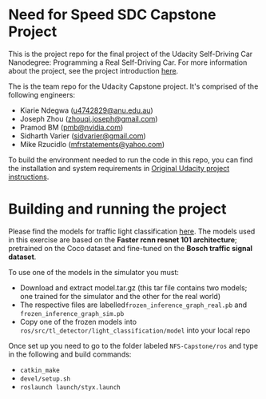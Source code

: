 # Need for Speed SDC Capstone Project
This is the project repo for the final project of the Udacity Self-Driving Car Nanodegree: Programming a Real Self-Driving Car. For more information about the project, see the project introduction [here](https://classroom.udacity.com/nanodegrees/nd013/parts/6047fe34-d93c-4f50-8336-b70ef10cb4b2/modules/e1a23b06-329a-4684-a717-ad476f0d8dff/lessons/462c933d-9f24-42d3-8bdc-a08a5fc866e4/concepts/5ab4b122-83e6-436d-850f-9f4d26627fd9).

The is the team repo for the Udacity Capstone project. It's comprised of the following engineers:
* Kiarie Ndegwa (u4742829@anu.edu.au) 
* Joseph Zhou (zhouqi.joseph@gmail.com)
* Pramod BM (pmb@nvidia.com)
* Sidharth Varier (sidvarier@gmail.com)
* Mike Rzucidlo (mfrstatements@yahoo.com)

To build the environment needed to run the code in this repo, you can find the installation and system requirements in [Original Udacity project instructions](https://github.com/udacity/CarND-Capstone).

# Building and running the project
Please find the models for traffic light classification [here](https://drive.google.com/open?id=1_Tth59EMFbogki_6tEUdMxMvloUF__Vz).
The models used in this exercise are based on the **Faster rcnn resnet 101 architecture**; pretrained on the Coco dataset and fine-tuned on the **Bosch traffic signal dataset**. 

To use one of the models in the simulator you must:
* Download and extract model.tar.gz (this tar file contains two models; one trained for the simulator and the other for the real world)
* The respective files are labelled```frozen_inference_graph_real.pb``` and ```frozen_inference_graph_sim.pb```
* Copy one of the frozen models into ```ros/src/tl_detector/light_classification/model``` into your local repo

Once set up you need to go to the folder labeled ```NFS-Capstone/ros``` and type in the following and build commands:
* ```catkin_make```
* ```devel/setup.sh```
* ```roslaunch launch/styx.launch```
